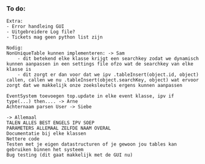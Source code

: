 ### To do:
    Extra:
    - Error handleing GUI
    - Uitgebreidere Log file?
    - Tickets mag geen python list zijn

    Nodig:
    NonUniqueTable kunnen implementeren: -> Sam
        - dit betekend elke klasse krijgt een searchkey zodat we dynamisch kunnen aanpassen in een settings file ofzo wat de searchkey van elke klasse is
        - dit zorgt er dan voor dat we ipv .tableInsert(object.id, object) callen, callen we nu .tableInsert(object.searchKey, object) wat ervoor zorgt dat we makkelijk onze zoeksleutels ergens kunnen aanpassen

    EventSystem toevoegen top.update in elke event klasse, ipv if type(...) then.... -> Arne
    Achternaam parsen User -> Siebe

    -> Allemaal
    TALEN ALLES BEST ENGELS IPV SOEP
    PARAMETERS ALLEMAAL ZELFDE NAAM OVERAL 
    Documentatie bij elke klassen
    Nettere code 
    Testen met je eigen datastructuren of je gewoon jou tables kan gebruiken binnen het systeem
    Bug testing (dit gaat makkelijk met de GUI nu)